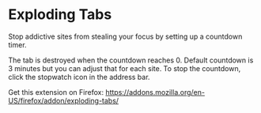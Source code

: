 # Exploding Tabs
Stop addictive sites from stealing your focus by setting up a countdown timer.

The tab is destroyed when the countdown reaches 0. Default countdown is 3 minutes but you can adjust that for each site. To stop the countdown, click the stopwatch icon in the address bar.

Get this extension on Firefox:
https://addons.mozilla.org/en-US/firefox/addon/exploding-tabs/